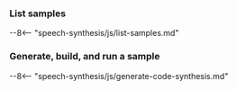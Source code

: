 ### List samples

--8<-- "speech-synthesis/js/list-samples.md"

### Generate, build, and run a sample

--8<-- "speech-synthesis/js/generate-code-synthesis.md"
